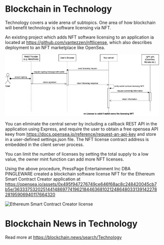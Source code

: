 # Blockchain in Technology
Technology covers a wide arena of subtopics. One area of how blockchain will benefit technology is software licensing via NFT.

An existing project which adds NFT software licensing to an application ia located at https://github.com/vantezzen/nftlicense, which also describes deployment to an NFT marketplace like OpenSea.

![](https://raw.githubusercontent.com/vantezzen/nftlicense/master/docs/flowchart.png)

You can eliminate the central server by including a callback REST API in the application using Express, and require the user to obtain a free opensea API keey from https://docs.opensea.io/reference/request-an-api-key and store in a user-defined settings.json file. The NFT license contract address is embedded in the client server process.

You can limit the number of licenses by setting the total supply to a low value, the owner mint function can add more NFT licenses.

Using the above procedure, PressPage Entertainment Inc DBA PINGLEWARE created a blockchain software license NFT for the Ethereum Smart Contract Creator application at https://opensea.io/assets/0x495f947276749ce646f68ac8c248420045cb7b5e/36333753202514414869774196218446368102124864803313914227828195906940117664320

![Ethereum Smart Contract Creator license](https://lh3.googleusercontent.com/SecbtdSE3pjMwTjXx3aMu8rhGTjbslhLvYGebx59vAqZNteCpIugZ8wdksRU-RfNrHFwj_UrqBxX8mUGPvQlrOvy-fhtyB8A01xW=w600)

# Blockchain News in Technology
Read more at https://blockchain.news/search/Technology